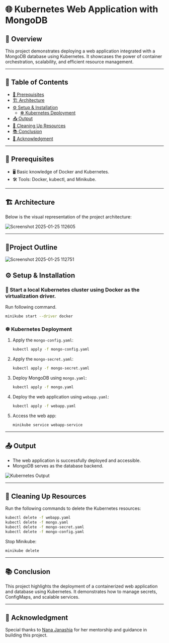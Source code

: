 # 🌐 Kubernetes Web Application with MongoDB

## 📝 Overview
This project demonstrates deploying a web application integrated with a MongoDB database using Kubernetes. It showcases the power of container orchestration, scalability, and efficient resource management.

---

## 📑 Table of Contents
- [🌟 Prerequisites](#-prerequisites)
- [🏗️ Architecture](#️-architecture)
- [⚙️ Setup & Installation](#️-setup--installation)
  - [☸️ Kubernetes Deployment](#️-kubernetes-deployment)
- [📤 Output](#-output)
- [🧹 Cleaning Up Resources](#-cleaning-up-resources)
- [📚 Conclusion](#-conclusion)
- [🙏 Acknowledgment](#-acknowledgment)

---

## 🌟 Prerequisites
- 🖥️ Basic knowledge of Docker and Kubernetes.
- 🛠️ Tools: Docker, kubectl, and Minikube.

---

## 🏗️ Architecture
Below is the visual representation of the project architecture:

![Screenshot 2025-01-25 112605](https://github.com/user-attachments/assets/9188f4bb-04fa-43cd-befe-06610f1c97f3)

---
## 📝Project Outline 

![Screenshot 2025-01-25 112751](https://github.com/user-attachments/assets/8f775cd8-3bd7-440d-9239-6edd68c24fa1)


## ⚙️ Setup & Installation

### 🐳 Start a local Kubernetes cluster using Docker as the virtualization driver.
  Run following command.
  
  ```bash
  minikube start --driver docker
  ```
  ### ☸️ Kubernetes Deployment
  1. Apply the `mongo-config.yaml`:
     ```bash
     kubectl apply -f mongo-config.yaml
     ```
  2. Apply the `mongo-secret.yaml`:
     ```bash
     kubectl apply -f mongo-secret.yaml
     ```
  3. Deploy MongoDB using `mongo.yaml`:
     ```bash
     kubectl apply -f mongo.yaml
     ```
  4. Deploy the web application using `webapp.yaml`:
     ```bash
     kubectl apply -f webapp.yaml
     ```
  5. Access the web app:
     ```bash
     minikube service webapp-service
     ```

---

## 📤 Output
- The web application is successfully deployed and accessible.
- MongoDB serves as the database backend.
  
![Kubernetes Output](https://github.com/user-attachments/assets/889ef1de-6d32-44a9-9173-03d6d712a4b1)

---

## 🧹 Cleaning Up Resources
Run the following commands to delete the Kubernetes resources:
```bash
kubectl delete -f webapp.yaml
kubectl delete -f mongo.yaml
kubectl delete -f mongo-secret.yaml
kubectl delete -f mongo-config.yaml
```
Stop Minikube:
```bash
minikube delete
```

---

## 📚 Conclusion
This project highlights the deployment of a containerized web application and database using Kubernetes. It demonstrates how to manage secrets, ConfigMaps, and scalable services.

---

## 🙏 Acknowledgment
Special thanks to [Nana Janashia](https://www.linkedin.com/in/nanajanashia/) for her mentorship and guidance in building this project.
